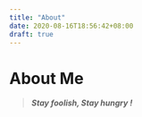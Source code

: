 ```yaml
---
title: "About"
date: 2020-08-16T18:56:42+08:00
draft: true
---
```


# About Me

> ***Stay foolish, Stay hungry !***